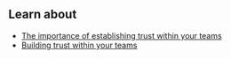 ## Learn about

- [The importance of establishing trust within your teams](en/topics/understand-3-opsec/1-establishing-trust/3-1-learn.md)
- [Building trust within your teams](en/topics/understand-3-opsec/1-establishing-trust/3-2-learn.md)

